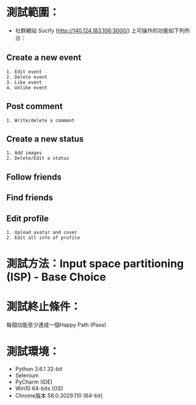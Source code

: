 # 測試範圍：
* 社群網站 Socify (http://140.124.183.106:3000/) 上可操作的功能如下列所示：
## Create a new event
	1. Edit event
	2. Delete event
	3. Like event
	4. Unlike event
## Post comment
	1. Write/delete a comment  
## Create a new status
	1. Add images  
	2. Delete/Edit a status  
## Follow friends
## Find friends
## Edit profile
	1. Upload avatar and cover
	2. Edit all info of profile

# 測試方法：Input space partitioning (ISP) - Base Choice

# 測試終止條件：
每個功能至少達成一個Happy Path (Pass)  

# 測試環境：
* Python 3.6.1 32-bit
* Selenium
* PyCharm (IDE)
* Win10 64-bits (OS)
* Chrome版本 58.0.3029.110 (64-bit)
	